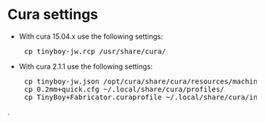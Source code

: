 Cura settings
=============

* With cura 15.04.x use the following settings:

<pre>
    cp tinyboy-jw.rcp /usr/share/cura/
</pre>

* With cura 2.1.1 use the following settings:

<pre>
    cp tinyboy-jw.json /opt/cura/share/cura/resources/machines/
    cp 0.2mm+quick.cfg ~/.local/share/cura/profiles/
    cp TinyBoy+Fabricator.curaprofile ~/.local/share/cura/instance_profiles/
</pre>
.
